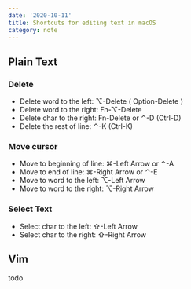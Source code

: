```yaml
---
date: '2020-10-11'
title: Shortcuts for editing text in macOS
category: note
---
```


## Plain Text

### Delete
* Delete word to the left: ⌥-Delete ( Option-Delete )
* Delete word to the right: Fn-⌥-Delete
* Delete char to the right: Fn-Delete or ⌃-D (Ctrl-D)
* Delete the rest of line: ⌃-K (Ctrl-K)

### Move cursor
* Move to beginning of line: ⌘-Left Arrow or ⌃-A
* Move to end of line: ⌘-Right Arrow or ⌃-E
* Move to word to the left: ⌥-Left Arrow
* Move to word to the right: ⌥-Right Arrow

### Select Text
* Select char to the left: ⇧-Left Arrow
* Select char to the right: ⇧-Right Arrow

## Vim

todo